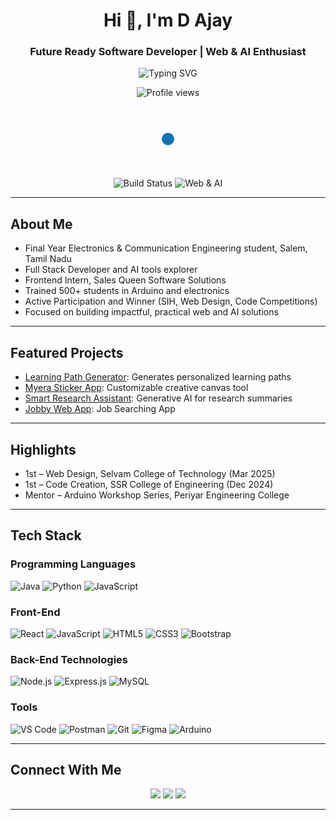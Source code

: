 <h1 align="center">Hi 👋, I'm D Ajay</h1>
<h3 align="center">Future Ready Software Developer | Web & AI Enthusiast</h3>

<p align="center">
  <img src="https://readme-typing-svg.demolab.com?font=Fira+Code&size=22&pause=1000&center=true&vCenter=true&width=435&lines=%7CEngineer+%7C+FullStack+Web+Developer;Python+%7C+React+%7C+AI+tools+explorer;I+design+and+build+scalable+apps" alt="Typing SVG" />
</p>

<p align="center">
  <img src="https://komarev.com/ghpvc/?username=Ajaydheenadhayalan&label=Profile%20views&color=0e75b6&style=flat" alt="Profile views" />
</p>

<!-- SVG Brand Animation for Subtle Visual Accent -->
<p align="center">
  <svg width="100" height="100" viewBox="0 0 100 100">
    <circle cx="50" cy="50" r="10" fill="#0e75b6">
      <animate attributeName="cy" values="50;80;50" dur="1.5s" repeatCount="indefinite" />
    </circle>
  </svg>
</p>

<!-- Animated Shields Section for Branding/Highlights -->
<p align="center">
  <img src="https://img.shields.io/badge/build-passing-brightgreen?style=for-the-badge&logo=github" alt="Build Status" />
  <img src="https://img.shields.io/badge/-Web%20%26%20AI%20Solutions-blueviolet?style=for-the-badge&logo=apachespark" alt="Web & AI" />
</p>

---

## About Me

- Final Year Electronics & Communication Engineering student, Salem, Tamil Nadu  
- Full Stack Developer and AI tools explorer  
- Frontend Intern, Sales Queen Software Solutions  
- Trained 500+ students in Arduino and electronics  
- Active Participation and Winner (SIH, Web Design, Code Competitions)  
- Focused on building impactful, practical web and AI solutions  

---

## Featured Projects

- [Learning Path Generator](https://github.com/Ajaydheenadhayalan/LearningPathGenerator): Generates personalized learning paths
- [Myera Sticker App](https://github.com/Ajaydheenadhayalan/myera-sticker-app): Customizable creative canvas tool  
- [Smart Research Assistant](https://github.com/Ajaydheenadhayalan/smart-assistant): Generative AI for research summaries  
- [Jobby Web App](https://github.com/Ajaydheenadhayalan/Jobby-App): Job Searching App

---

## Highlights

- 1st – Web Design, Selvam College of Technology (Mar 2025)  
- 1st – Code Creation, SSR College of Engineering (Dec 2024)   
- Mentor – Arduino Workshop Series, Periyar Engineering College

---

## Tech Stack

### Programming Languages
![Java](https://img.shields.io/badge/Java-%23ED8B00.svg?style=flat&logo=java&logoColor=white)
![Python](https://img.shields.io/badge/Python-3776AB?style=flat&logo=python&logoColor=white)
![JavaScript](https://img.shields.io/badge/JavaScript-F7DF1E?style=flat&logo=javascript&logoColor=black)

### Front-End
![React](https://img.shields.io/badge/React-20232A?style=flat&logo=react&logoColor=61DAFB)
![JavaScript](https://img.shields.io/badge/JavaScript-F7DF1E?style=flat&logo=javascript&logoColor=black)
![HTML5](https://img.shields.io/badge/HTML5-E34F26?style=flat&logo=html5&logoColor=white)
![CSS3](https://img.shields.io/badge/CSS3-1572B6?style=flat&logo=css3&logoColor=white)
![Bootstrap](https://img.shields.io/badge/Bootstrap-563D7C?style=flat&logo=bootstrap&logoColor=white)

### Back-End Technologies
![Node.js](https://img.shields.io/badge/-Node.js-339933?style=flat&logo=node.js&logoColor=white)
![Express.js](https://img.shields.io/badge/-Express.js-000000?style=flat&logo=express)
![MySQL](https://img.shields.io/badge/MySQL-4479A1?style=flat&logo=mysql&logoColor=white)

### Tools
![VS Code](https://img.shields.io/badge/VS%20Code-007ACC?style=flat&logo=visual-studio-code&logoColor=white)
![Postman](https://img.shields.io/badge/Postman-FF6C37?style=flat&logo=postman&logoColor=white)
![Git](https://img.shields.io/badge/Git-F05032?style=flat&logo=git&logoColor=white)
![Figma](https://img.shields.io/badge/Figma-F24E1E?style=flat&logo=figma&logoColor=white)
![Arduino](https://img.shields.io/badge/-Arduino-00979D?style=flat&logo=arduino&logoColor=white)


---

## Connect With Me

<p align="center">
  <a href="https://www.linkedin.com/in/ajay-dheenadhayalan" target="_blank"><img src="https://img.shields.io/badge/LinkedIn-%230077B5.svg?style=flat&logo=linkedin&logoColor=white"/></a>
  <a href="mailto:ajaydheenadhayalan123@gmail.com"><img src="https://img.shields.io/badge/Gmail-D14836?style=flat&logo=gmail&logoColor=white"/></a>
  <a href="https://ajaydheendhayalan.tech" target="_blank"><img src="https://img.shields.io/badge/Portfolio-%230A192F.svg?style=flat&logo=vercel&logoColor=white"/></a>
</p>

---
